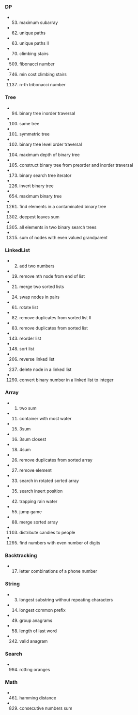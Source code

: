 
### DP
  - 0053. maximum subarray
  - 0062. unique paths
  - 0063. unique paths II
  - 0070. climbing stairs
  - 0509. fibonacci number
  - 0746. min cost climbing stairs
  - 1137. n-th tribonacci number
  
### Tree
  - 0094. binary tree inorder traversal
  - 0100. same tree
  - 0101. symmetric tree
  - 0102. binary tree level order traversal
  - 0104. maximum depth of binary tree
  - 0105. construct binary tree from preorder and inorder traversal
  - 0173. binary search tree iterator
  - 0226. invert binary tree
  - 0654. maximum binary tree
  - 1261. find elements in a contaminated binary tree
  - 1302. deepest leaves sum
  - 1305. all elements in two binary search trees
  - 1315. sum of nodes with even valued grandparent
  
### LinkedList
  - 0002. add two numbers
  - 0019. remove nth node from end of list
  - 0021. merge two sorted lists
  - 0024. swap nodes in pairs
  - 0061. rotate list
  - 0082. remove duplicates from sorted list II
  - 0083. remove duplicates from sorted list
  - 0143. reorder list
  - 0148. sort list
  - 0206. reverse linked list
  - 0237. delete node in a linked list
  - 1290. convert binary number in a linked list to integer
  
### Array
  - 0001. two sum
  - 0011. container with most water
  - 0015. 3sum
  - 0016. 3sum closest
  - 0018. 4sum
  - 0026. remove duplicates from sorted array
  - 0027. remove element
  - 0033. search in rotated sorted array
  - 0035. search insert position
  - 0042. trapping rain water
  - 0055. jump game
  - 0088. merge sorted array
  - 1103. distribute candies to people
  - 1295. find numbers with even number of digits 
 
### Backtracking
  - 0017. letter combinations of a phone number

### String
  - 0003. longest substring without repeating characters
  - 0014. longest common prefix
  - 0049. group anagrams
  - 0058. length of last word
  - 0242. valid anagram

### Search
  - 0994. rotting oranges
  
### Math
  - 0461. hamming distance
  - 0829. consecutive numbers sum